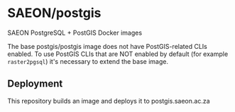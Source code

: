 # SAEON/postgis
SAEON PostgreSQL + PostGIS Docker images

The base postgis/postgis image does not have PostGIS-related CLIs enabled. To use PostGIS CLIs that are NOT enabled by default (for example `raster2pgsql`) it's necessary to extend the base image.

## Deployment
This repository builds an image and deploys it to postgis.saeon.ac.za